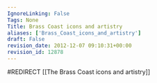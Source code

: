 ```yaml
---
IgnoreLinking: False
Tags: None
Title: Brass Coast icons and artistry
aliases: ['Brass_Coast_icons_and_artistry']
draft: False
revision_date: 2012-12-07 09:10:31+00:00
revision_id: 12878
---
```


#REDIRECT [[The Brass Coast icons and artistry]]